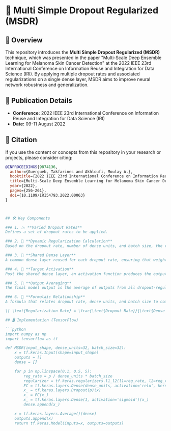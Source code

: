 # 🧬 Multi Simple Dropout Regularized (MSDR)

## 🌟 Overview
This repository introduces the **Multi Simple Dropout Regularized (MSDR)** technique, which was presented in the paper "Multi-Scale Deep Ensemble Learning for Melanoma Skin Cancer Detection" at the 2022 IEEE 23rd International Conference on Information Reuse and Integration for Data Science (IRI). By applying multiple dropout rates and associated regularizations on a single dense layer, MSDR aims to improve neural network robustness and generalization.

## 📖 Publication Details

- **Conference:** 2022 IEEE 23rd International Conference on Information Reuse and Integration for Data Science (IRI)
- **Date:** 09-11 August 2022

## 📖 Citation

If you use the content or concepts from this repository in your research or projects, please consider citing:

```bibtex
@INPROCEEDINGS{9874136,
  author={Guergueb, Takfarines and Akhloufi, Moulay A.},
  booktitle={2022 IEEE 23rd International Conference on Information Reuse and Integration for Data Science (IRI)},
  title={Multi-Scale Deep Ensemble Learning for Melanoma Skin Cancer Detection},
  year={2022},
  pages={256-261},
  doi={10.1109/IRI54793.2022.00063}
}



## 🛠 Key Components

### 1. 📉 **Varied Dropout Rates**
Defines a set of dropout rates to be applied.

### 2. 🧮 **Dynamic Regularization Calculation**
Based on the dropout rate, number of dense units, and batch size, the regularization rates (both L1 and L2) are dynamically computed.

### 3. 🔩 **Shared Dense Layer**
A common dense layer reused for each dropout rate, ensuring that weights are shared across varied regularizations.

### 4. 🎯 **Target Activation**
Post the shared dense layer, an activation function produces the output for each dropout-regularization combination.

### 5. 🔄 **Output Averaging**
The final model output is the average of outputs from all dropout-regularization pathways.

### 6. 📐 **Formulaic Relationship**
A formula that relates dropout rate, dense units, and batch size to compute regularization rates:

\[ \text{Regularization Rate} = \frac{\text{Dropout Rate}}{\text{Dense Units}} \times \text{Batch Size} \]

## 🖥 Implementation (TensorFlow)

```python
import numpy as np
import tensorflow as tf

def MSDR(input_shape, dense_units=32, batch_size=32):
    x = tf.keras.Input(shape=input_shape)
    outputs = []
    dense = []

    for p in np.linspace(0.1, 0.5, 5):
        reg_rate = p / dense_units * batch_size
        regularizer = tf.keras.regularizers.l1_l2(l1=reg_rate, l2=reg_rate)
        FC = tf.keras.layers.Dense(dense_units, activation='relu', kernel_regularizer=regularizer)
        x_ = tf.keras.layers.Dropout(p)(x)
        x_ = FC(x_)
        x_ = tf.keras.layers.Dense(1, activation='sigmoid')(x_)
        dense.append(x_)

    x = tf.keras.layers.Average()(dense)
    outputs.append(x)
    return tf.keras.Model(inputs=x, outputs=outputs)
